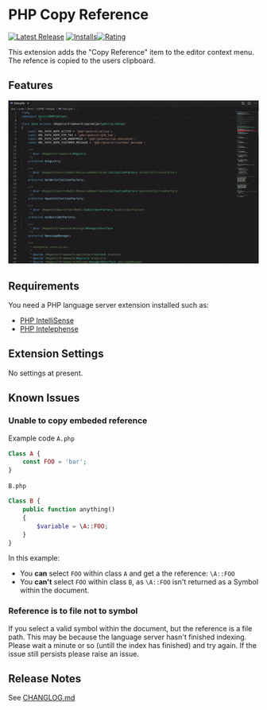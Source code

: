 # PHP Copy Reference
[![Latest Release](https://vsmarketplacebadge.apphb.com/version-short/MDOQ.phpcopyreference.svg)](https://marketplace.visualstudio.com/items?itemName=MDOQ.phpcopyreference)
[![Installs](https://vsmarketplacebadge.apphb.com/installs-short/MDOQ.phpcopyreference)](https://marketplace.visualstudio.com/items?itemName=MDOQ.phpcopyreference)[![Rating](https://vsmarketplacebadge.apphb.com/rating-short/MDOQ.phpcopyreference.svg)](https://marketplace.visualstudio.com/items?itemName=MDOQ.phpcopyreference#review-details)

This extension adds the "Copy Reference" item to the editor context menu.
The refence is copied to the users clipboard.

## Features
![Copy Reference](https://github.com/MDOQ-UK/vscode-extension-php-copy-reference/blob/main/assets/phpcopyreference.gif)

## Requirements

You need a PHP language server extension installed such as:
- [PHP IntelliSense](https://marketplace.visualstudio.com/items?itemName=felixfbecker.php-intellisense)
- [PHP Intelephense](https://marketplace.visualstudio.com/items?itemName=bmewburn.vscode-intelephense-client)

## Extension Settings
No settings at present.

## Known Issues

### Unable to copy embeded reference
Example code
`A.php`
```php
Class A {
    const FOO = 'bar';
}
```
`B.php`
```php
Class B {
    public function anything()
    {
        $variable = \A::FOO;
    }
}
```
In this example:
- You **can** select `FOO` within class `A` and get a the reference: `\A::FOO`
- You **can't** select `FOO` within class `B`, as `\A::FOO` isn't returned as a Symbol within the document.

### Reference is to file not to symbol
If you select a valid symbol within the document, but the reference is a file path. This may be because the language server hasn't finished indexing.
Please wait a minute or so (untill the index has finished) and try again.
If the issue still persists please raise an issue.

## Release Notes
See [CHANGLOG.md](/CHANGELOG.md)

